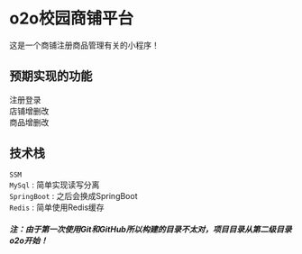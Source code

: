 # o2o校园商铺平台
  这是一个商铺注册商品管理有关的小程序！<br>
## 预期实现的功能  
  注册登录<br>
  店铺增删改<br>
  商品增删改<br>
 ## 技术栈  
  `SSM`<br>
  `MySql` : 简单实现读写分离<br>
  `SpringBoot` : 之后会换成SpringBoot<br>
  `Redis` : 简单使用Redis缓存<br>
##### 注：由于第一次使用Git和GitHub所以构建的目录不太对，项目目录从第二级目录o2o开始！
